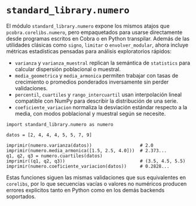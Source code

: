 # `standard_library.numero`

El módulo `standard_library.numero` expone los mismos atajos que
`pcobra.corelibs.numero`, pero empaquetados para usarse directamente desde
programas escritos en Cobra o en Python transpilar. Además de las utilidades
clásicas como `signo`, `limitar` o `envolver_modular`, ahora incluye métricas
estadísticas pensadas para análisis exploratorios rápidos:

- `varianza` y `varianza_muestral` replican la semántica de `statistics` para
  calcular dispersión poblacional o muestral.
- `media_geometrica` y `media_armonica` permiten trabajar con tasas de
  crecimiento o promedios ponderados inversamente sin perder validaciones.
- `percentil`, `cuartiles` y `rango_intercuartil` usan interpolación lineal
  compatible con NumPy para describir la distribución de una serie.
- `coeficiente_variacion` normaliza la desviación estándar respecto a la media,
  con modos poblacional y muestral según se necesite.

```cobra
import standard_library.numero as numero

datos = [2, 4, 4, 4, 5, 5, 7, 9]

imprimir(numero.varianza(datos))                  # 2.0
imprimir(numero.media_armonica([1.5, 2.5, 4.0]))  # 2.373...
q1, q2, q3 = numero.cuartiles(datos)
imprimir((q1, q2, q3))                            # (3.5, 4.5, 5.5)
imprimir(numero.coeficiente_variacion(datos))     # 0.2828...
```

Estas funciones siguen las mismas validaciones que sus equivalentes en
`corelibs`, por lo que secuencias vacías o valores no numéricos producen errores
explícitos tanto en Python como en los demás backends soportados.
